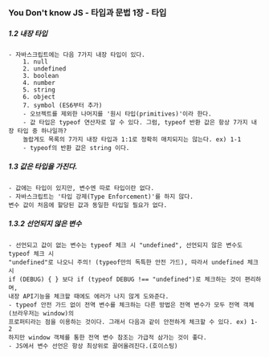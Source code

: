 ### You Don't know JS - 타입과 문법 1장 - 타입  
##### 1.2 내장 타입
	- 자바스크립트에는 다음 7가지 내장 타입이 있다.
		1. null
		2. undefined
		3. boolean
		4. number
		5. string
		6. object
		7. symbol (ES6부터 추가)
		- 오브젝트를 제외한 나머지를 '원시 타입(primitives)'이라 한다.
		- 값 타입은 typeof 연산자로 알 수 있다. 그럼, typeof 반환 값은 항상 7가지 내장 타입 중 하나일까? 
		놀랍게도 목록의 7가지 내장 타입과 1:1로 정확히 매치되지는 않는다. ex) 1-1
		- typeof의 반환 값은 string 이다.
		
##### 1.3 값은 타입을 가진다.
	- 값에는 타입이 있지만, 변수엔 따로 타입이란 없다.
	- 자바스크립트는 '타입 강제(Type Enforcement)'를 하지 않다.
	변수 값이 처음에 할당된 값과 동일한 타입일 필요가 없다.
			
	
##### 1.3.2 선언되지 않은 변수
	- 선언되고 값이 없는 변수는 typeof 체크 시 "undefined", 선언되지 않은 변수도 typeof 체크 시 
	"undefined"로 나오니 주의! (typeof만의 독특한 안전 가드), 따라서 undefined 체크 시
	if (DEBUG) { } 보다 if (typeof DEBUG !== "undefined")로 체크하는 것이 편리하며, 
	내장 API기능을 체크할 때에도 에러가 나지 않게 도와준다.
	- typeof 안전 가드 없이 전역 변수를 체크하는 다른 방법은 전역 변수가 모두 전역 객체(브라우저는 window)의
	프로퍼티라는 점을 이용하는 것이다. 그래서 다음과 같이 안전하게 체크할 수 있다. ex) 1-2
	하지만 window 객체를 통한 전역 변수 참조는 가급적 삼가는 것이 좋다.
	- JS에서 변수 선언은 항상 최상위로 끌어올려진다.(호이스팅)